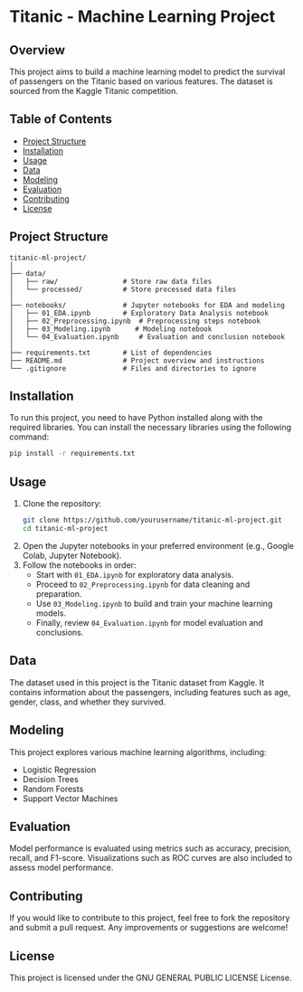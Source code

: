 # Titanic - Machine Learning Project

## Overview
This project aims to build a machine learning model to predict the survival of passengers on the Titanic based on various features. The dataset is sourced from the Kaggle Titanic competition.

## Table of Contents
- [Project Structure](#project-structure)
- [Installation](#installation)
- [Usage](#usage)
- [Data](#data)
- [Modeling](#modeling)
- [Evaluation](#evaluation)
- [Contributing](#contributing)
- [License](#license)

## Project Structure
```
titanic-ml-project/
│
├── data/
│   ├── raw/                # Store raw data files
│   └── processed/          # Store processed data files
│
├── notebooks/              # Jupyter notebooks for EDA and modeling
│   ├── 01_EDA.ipynb        # Exploratory Data Analysis notebook
│   ├── 02_Preprocessing.ipynb  # Preprocessing steps notebook
│   ├── 03_Modeling.ipynb      # Modeling notebook
│   └── 04_Evaluation.ipynb     # Evaluation and conclusion notebook
│
├── requirements.txt        # List of dependencies
├── README.md               # Project overview and instructions
└── .gitignore              # Files and directories to ignore
```

## Installation
To run this project, you need to have Python installed along with the required libraries. You can install the necessary libraries using the following command:
```bash
pip install -r requirements.txt
```

## Usage
1. Clone the repository:
   ```bash
   git clone https://github.com/yourusername/titanic-ml-project.git
   cd titanic-ml-project
   ```
2. Open the Jupyter notebooks in your preferred environment (e.g., Google Colab, Jupyter Notebook).
3. Follow the notebooks in order:
   - Start with `01_EDA.ipynb` for exploratory data analysis.
   - Proceed to `02_Preprocessing.ipynb` for data cleaning and preparation.
   - Use `03_Modeling.ipynb` to build and train your machine learning models.
   - Finally, review `04_Evaluation.ipynb` for model evaluation and conclusions.

## Data
The dataset used in this project is the Titanic dataset from Kaggle. It contains information about the passengers, including features such as age, gender, class, and whether they survived.

## Modeling
This project explores various machine learning algorithms, including:
- Logistic Regression
- Decision Trees
- Random Forests
- Support Vector Machines

## Evaluation
Model performance is evaluated using metrics such as accuracy, precision, recall, and F1-score. Visualizations such as ROC curves are also included to assess model performance.

## Contributing
If you would like to contribute to this project, feel free to fork the repository and submit a pull request. Any improvements or suggestions are welcome!

## License
This project is licensed under the GNU GENERAL PUBLIC LICENSE License.
